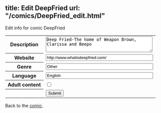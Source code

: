 title: Edit DeepFried
url: "/comics/DeepFried_edit.html"
---
Edit info for comic DeepFried

<form name="comic" action="http://gaepostmail.appspot.com/comic/" method="post">
<table class="comicinfo">
<tr>
<th>Description</th><td><textarea name="description" cols="40" rows="3">Deep Fried-The home of Weapon Brown, Clarissa and Beepo</textarea></td>
</tr>
<tr>
<th>Website</th><td><input type="text" name="url" value="http://www.whatisdeepfried.com/" size="40"/></td>
</tr>
<tr>
<th>Genre</th><td><input type="text" name="genre" value="Other" size="40"/></td>
</tr>
<tr>
<th>Language</th><td><input type="text" name="language" value="English" size="40"/></td>
</tr>
<tr>
<th>Adult content</th><td><input type="checkbox" name="adult" value="adult" /></td>
</tr>
<tr>
<th></th><td>
<input type="hidden" name="comic" value="DeepFried" />
<input type="submit" name="submit" value="Submit" />
</td>
</tr>
</table>
</form>

Back to the [comic](DeepFried.html).
